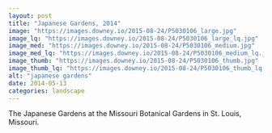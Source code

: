 ```yaml
---
layout: post
title: "Japanese Gardens, 2014"
image: "https://images.downey.io/2015-08-24/P5030106_large.jpg"
image_lq: "https://images.downey.io/2015-08-24/P5030106_large_lq.jpg"
image_med: "https://images.downey.io/2015-08-24/P5030106_medium.jpg"
image_med_lq: "https://images.downey.io/2015-08-24/P5030106_medium_lq.jpg"
image_thumb: "https://images.downey.io/2015-08-24/P5030106_thumb.jpg"
image_thumb_lq: "https://images.downey.io/2015-08-24/P5030106_thumb_lq.jpg"
alt: "japanese gardens"
date: 2014-05-13
categories: landscape
---
```


The Japanese Gardens at the Missouri Botanical Gardens in St. Louis, Missouri.
